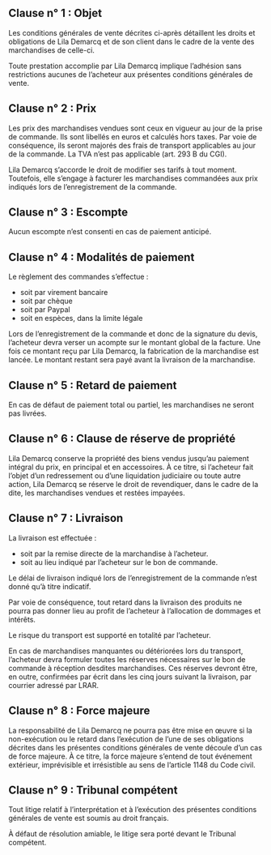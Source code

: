 ## Clause n° 1 : Objet

Les conditions générales de vente décrites ci-après détaillent les droits et obligations de Lila Demarcq et de son
client dans le cadre de la vente des marchandises de celle-ci.

Toute prestation accomplie par Lila Demarcq implique l’adhésion sans restrictions aucunes de l’acheteur aux présentes
conditions générales de vente.

## Clause n° 2 : Prix

Les prix des marchandises vendues sont ceux en vigueur au jour de la prise de commande. Ils sont libellés en euros et
calculés hors taxes. Par voie de conséquence, ils seront majorés des frais de transport applicables au jour de la
commande. La TVA n’est pas applicable (art. 293 B du CGI).

Lila Demarcq s’accorde le droit de modifier ses tarifs à tout moment. Toutefois, elle s’engage à facturer les
marchandises commandées aux prix indiqués lors de l’enregistrement de la commande.

## Clause n° 3 : Escompte

Aucun escompte n’est consenti en cas de paiement anticipé.

## Clause n° 4 : Modalités de paiement

Le règlement des commandes s’effectue :

- soit par virement bancaire
- soit par chèque
- soit par Paypal
- soit en espèces, dans la limite légale

Lors de l’enregistrement de la commande et donc de la signature du devis, l’acheteur devra verser un acompte sur le
montant global de la facture. Une fois ce montant reçu par Lila Demarcq, la fabrication de la marchandise est lancée. Le
montant restant sera payé avant la livraison de la marchandise.

## Clause n° 5 : Retard de paiement

En cas de défaut de paiement total ou partiel, les marchandises ne seront pas livrées.

## Clause n° 6 : Clause de réserve de propriété

Lila Demarcq conserve la propriété des biens vendus jusqu’au paiement intégral du prix, en principal et en accessoires.
À ce titre, si l’acheteur fait l’objet d’un redressement ou d’une liquidation judiciaire ou toute autre action, Lila
Demarcq se réserve le droit de revendiquer, dans le cadre de la dite, les marchandises vendues et restées impayées.

## Clause n° 7 : Livraison

La livraison est effectuée :

- soit par la remise directe de la marchandise à l’acheteur.
- soit au lieu indiqué par l’acheteur sur le bon de commande.

Le délai de livraison indiqué lors de l’enregistrement de la commande n’est donné qu’à titre indicatif.

Par voie de conséquence, tout retard dans la livraison des produits ne pourra pas donner lieu au profit de l’acheteur à
l’allocation de dommages et intérêts.

Le risque du transport est supporté en totalité par l’acheteur.

En cas de marchandises manquantes ou détériorées lors du transport, l’acheteur devra formuler toutes les réserves
nécessaires sur le bon de commande à réception desdites marchandises. Ces réserves devront être, en outre, confirmées
par écrit dans les cinq jours suivant la livraison, par courrier adressé par LRAR.

## Clause n° 8 : Force majeure

La responsabilité de Lila Demarcq ne pourra pas être mise en œuvre si la non-exécution ou le retard dans l’exécution de
l’une de ses obligations décrites dans les présentes conditions générales de vente découle d’un cas de force majeure. À
ce titre, la force majeure s’entend de tout événement extérieur, imprévisible et irrésistible au sens de l’article 1148
du Code civil.

## Clause n° 9 : Tribunal compétent

Tout litige relatif à l’interprétation et à l’exécution des présentes conditions générales de vente est soumis au droit
français.

À défaut de résolution amiable, le litige sera porté devant le Tribunal compétent.
